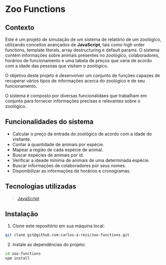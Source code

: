 # Zoo Functions

## Contexto

Este é um projeto de simulação de um sistema de relatório de um zoológico, utilizando conceitos avançados de __JavaScript__, tais como high order functions, template literals, array destructuring e default params. O sistema contém informações sobre animais presentes no zoológico, colaboradores, horários de funcionamento e uma tabela de preços que varia de acordo com a idade das pessoas que visitam o zoológico.

O objetivo deste projeto é desenvolver um conjunto de funções capazes de recuperar vários tipos de informações acerca do zoológico e de seu funcionamento.

O sistema é composto por diversas funcionalidaes que trabalham em conjunto para fornecer informações precisas e relevantes sobre o zoológico.

## Funcionalidades do sistema

- Calcular o preço da entrada do zoológico de acordo com a idade do visitante.
- Contar a quantidade de animais por espécie.
- Mapear a região de cada espécie de animal.
- Buscar espécies de animais por id.
- Verificar a ideade mínima de animais de uma determinada espécie.
- Buscar informações de colaboradores por seus nomes.
- Disponibilizar as informações de horários e cronogramas.

## Tecnologias utilizadas

> [JavaScript](https://developer.mozilla.org/en-US/docs/Web/JavaScript)

## Instalação

1. Clone este repositório em sua máquina local:
```bash
git clone git@github.com:carlos-a-reis/zoo-functions.git
```

2. Instale as dependências do projeto:
```bash
cd zoo-functions
npm install
```
